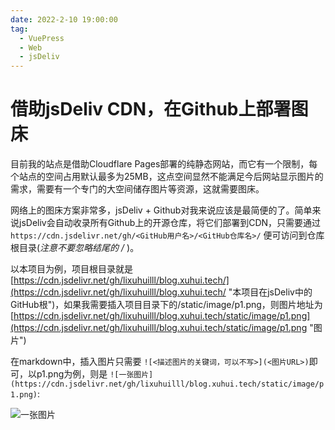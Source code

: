 ```yaml
---
date: 2022-2-10 19:00:00
tag:
  - VuePress
  - Web
  - jsDeliv
---
```

# 借助jsDeliv CDN，在Github上部署图床

目前我的站点是借助Cloudflare Pages部署的纯静态网站，而它有一个限制，每个站点的空间占用默认最多为25MB，这点空间显然不能满足今后网站显示图片的需求，需要有一个专门的大空间储存图片等资源，这就需要图床。

网络上的图床方案非常多，jsDeliv + Github对我来说应该是最简便的了。简单来说jsDeliv会自动收录所有Github上的开源仓库，将它们部署到CDN，只需要通过 `https://cdn.jsdelivr.net/gh/<GitHub用户名>/<GitHub仓库名>/` 便可访问到仓库根目录(*注意不要忽略结尾的 /* )。

以本项目为例，项目根目录就是[https://cdn.jsdelivr.net/gh/lixuhuilll/blog.xuhui.tech/](https://cdn.jsdelivr.net/gh/lixuhuilll/blog.xuhui.tech/ "本项目在jsDeliv中的GitHub根")，如果我需要插入项目目录下的/static/image/p1.png，则图片地址为[https://cdn.jsdelivr.net/gh/lixuhuilll/blog.xuhui.tech/static/image/p1.png](https://cdn.jsdelivr.net/gh/lixuhuilll/blog.xuhui.tech/static/image/p1.png "图片")

在markdown中，插入图片只需要 `![<描述图片的关键词，可以不写>](<图片URL>)`即可，以p1.png为例，则是 `![一张图片](https://cdn.jsdelivr.net/gh/lixuhuilll/blog.xuhui.tech/static/image/p1.png)`:

![一张图片](https://cdn.jsdelivr.net/gh/lixuhuilll/blog.xuhui.tech/static/image/p1.png "本站的Ping图")
